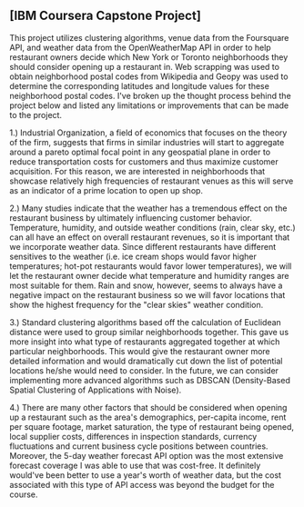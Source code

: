 ## [IBM Coursera Capstone Project]




This project utilizes clustering algorithms, venue data from the Foursquare API, and weather data from the OpenWeatherMap API in order to help restaurant owners decide which New York or Toronto neighborhoods they should consider opening up a restaurant in. Web scrapping was used to obtain neighborhood postal codes from Wikipedia and Geopy was used to determine the corresponding latitudes and longitude values for these neighborhood postal codes. I've broken up the thought process behind the project below and listed any limitations or improvements that can be made to the project. 

1.) Industrial Organization, a field of economics that focuses on the theory of the firm, suggests that firms in similar industries will start to aggregate around a pareto optimal focal point in any geospatial plane in order to reduce transportation costs for customers and thus maximize customer acquisition. For this reason, we are interested in neighborhoods that showcase relatively high frequencies of restaurant venues as this will serve as an indicator of a prime location to open up shop.

2.) Many studies indicate that the weather has a tremendous effect on the restaurant business by ultimately influencing customer behavior. Temperature, humidity, and outside weather conditions (rain, clear sky, etc.) can all have an effect on overall restaurant revenues, so it is important that we incorporate weather data. Since different restaurants have different sensitives to the weather (i.e. ice cream shops would favor higher temperatures; hot-pot restaurants would favor lower temperatures), we will let the restaurant owner decide what temperature and humidity ranges are most suitable for them. Rain and snow, however, seems to always have a negative impact on the restaurant business so we will favor locations that show the highest frequency for the "clear skies" weather condition.

3.) Standard clustering algorithms based off the calculation of Euclidean distance were used to group similar neighborhoods together. This gave us more insight into what type of restaurants aggregated together at which particular neighborhoods. This would give the restaurant owner more detailed information and would dramatically cut down the list of potential locations he/she would need to consider. In the future, we can consider implementing more advanced algorithms such as DBSCAN (Density-Based Spatial Clustering of Applications with Noise).

4.) There are many other factors that should be considered when opening up a restaurant such as the area's demographics, per-capita income, rent per square footage, market saturation, the type of restaurant being opened, local supplier costs, differences in inspection standards, currency fluctuations and current business cycle positions between countries. Moreover, the 5-day weather forecast API option was the most extensive forecast coverage I was able to use that was cost-free. It definitely would've been better to use a year's worth of weather data, but the cost associated with this type of API access was beyond the budget for the course.
